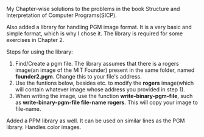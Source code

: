 My Chapter-wise solutions to the problems in the book Structure and Interpretation of Computer Programs(SICP).

Also added a library for handling PGM image format. It is a very basic and simple format, which is why I chose it. The library is required for some exercises in Chapter 2.

Steps for using the library:
1. Find/Create a pgm file. The library assumes that there is a rogers image(an image of the MIT Founder) present in the same folder, named **founder2.pgm**. Change this to your file's address.
2. Use the funtions below, besides etc. to modify the **rogers** image(which will contain whatever image whose address you provided in step 1).
3. When writing the image, use the function **write-binary-pgm-file**, such as **write-binary-pgm-file file-name rogers**. This will copy your image to file-name.

Added a PPM library as well. It can be used on similar lines as the PGM library. Handles color images.